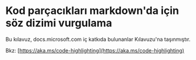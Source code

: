 # <a name="syntax-highlighting-for-code-snippets-in-markdown"></a>Kod parçacıkları markdown'da için söz dizimi vurgulama

Bu kılavuz, docs.microsoft.com iç katkıda bulunanlar Kılavuzu'na taşınmıştır.

Bkz: [https://aka.ms/code-highlighting](https://aka.ms/code-highlighting)
